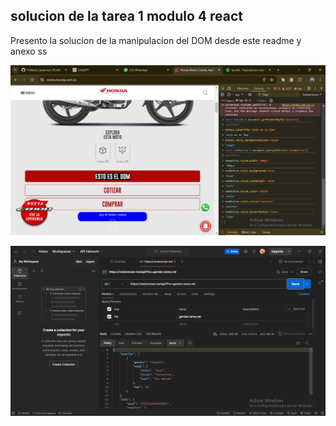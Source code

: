 ## solucion de la tarea 1 modulo 4 react

Presento la solucion de la manipulacion del DOM desde este readme y anexo ss

![ss de tarea 1 resuelta](./ss-tarea1.jpeg)

![ss de postman](./ss-postman.jpeg)

